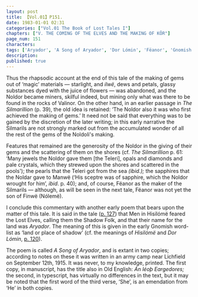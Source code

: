 ```yaml
---
layout: post
title: 【Vol.01】P151.
date: 1983-01-01 02:31
categories: ["Vol.01 The Book of Lost Tales I"]
chapters: ["V. THE COMING OF THE ELVES AND THE MAKING OF KÔR"]
page_num: 151
characters: 
tags: ['Aryador', 'A Song of Aryador', 'Dor Lómin', 'Fëanor', 'Gnomish', 'Gnome-speech', 'tongue of the Gnomes', 'Hisilómë', 'Land of Shadow(s)', 'Lost Elves']
description: 
published: true
---
```


Thus the rhapsodic account at the end of this tale of the making of gems out of ‘magic’ materials — starlight, and <I>ilwë</I>, dews and petals, glassy substances dyed with the juice of flowers — was abandoned, and the Noldor became miners, skilful indeed, but mining only what was there to be found in the rocks of Valinor. On the other hand, in an earlier passage in <I>The Silmarillion</I> (p. 39), the old idea is retained: ‘The Noldor also it was who first achieved the making of gems.’ It need not be said that everything was to be gained by the discretion of the later writing; in this early narrative the Silmarils are not strongly marked out from the accumulated wonder of all the rest of the gems of the Noldoli's making.

Features that remained are the generosity of the Noldor in the giving of their gems and the scattering of them on the shores (cf. <I>The Silmarillion</I> p. 61: ‘Many jewels the Noldor gave them [the Teleri], opals and diamonds and pale crystals, which they strewed upon the shores and scattered in the pools'); the pearls that the Teleri got from the sea <I>(ibid.);</I> the sapphires that the Noldar gave to Manwë (‘His sceptre was of sapphire, which the Noldor wrought for him’, <I>ibid</I>. p. 40); and, of course, Fëanor as the maker of the Silmarils — although, as will be seen in the next tale, Fëanor was not yet the son of Finwë (Nólemë).

I conclude this commentary with another early poem that bears upon the matter of this tale. It is said in the tale ([p. 127]({{site.baseurl}}/vol01-p127)) that Men in Hisilómë feared the Lost Elves, calling them the Shadow Folk, and that their name for the land was <I>Aryador</I>. The meaning of this is given in the early Gnomish word-list as ‘land or place of shadow’ (cf. the meanings of <I>Hisilómë</I> and <I>Dor Lómin</I>, [p. 120]({{site.baseurl}}/vol01-p120)).

The poem is called <I>A Song of Aryador</I>, and is extant in two copies; according to notes on these it was written in an army camp near Lichfield on September 12th, 1915. It was never, to my knowledge, printed. The first copy, in manuscript, has the title also in Old English: <I>Án léoþ Eargedores;</I> the second, in typescript, has virtually no differences in the text, but it may be noted that the first word of the third verse, ‘She’, is an emendation from ‘He’ in both copies.

